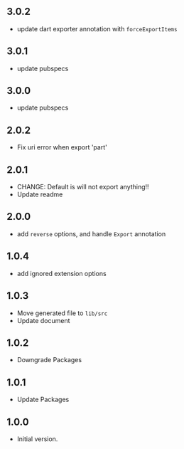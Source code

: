 ## 3.0.2
- update dart exporter annotation with ```forceExportItems```

## 3.0.1
- update pubspecs

## 3.0.0
- update pubspecs

## 2.0.2
- Fix uri error when export 'part'

## 2.0.1
- CHANGE: Default is will not export anything!!
- Update readme
## 2.0.0
- add ```reverse``` options, and handle ```Export``` annotation

## 1.0.4

- add ignored extension options

## 1.0.3

- Move generated file to ```lib/src```
- Update document


## 1.0.2

- Downgrade Packages

## 1.0.1

- Update Packages


## 1.0.0

- Initial version.
